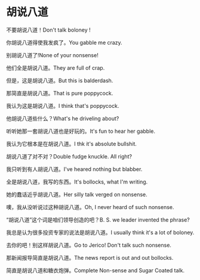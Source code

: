 # 胡说八道

<p><span class="chinese">不要胡说八道！</span><span class="english">Don't talk boloney !</span></p>

<p><span class="chinese">你胡说八道得使我发疯了。</span><span class="english">You gabble me crazy.</span></p>

<p><span class="chinese">别胡说八道了!</span><span class="english">None of your nonsense!</span></p>

<p><span class="chinese">他们全是胡说八道。</span><span class="english">They are full of crap.</span></p>

<p><span class="chinese">但是，这是胡说八道。</span><span class="english">But this is balderdash.</span></p>

<p><span class="chinese">那简直是胡说八道。</span><span class="english">That is pure poppycock.</span></p>

<p><span class="chinese">我认为这是胡说八道。</span><span class="english">I think that's poppycock.</span></p>

<p><span class="chinese">他胡说八道些什么？</span><span class="english">What's he driveling about?</span></p>

<p><span class="chinese">听听她那一套胡说八道也是好玩的。</span><span class="english">It's fun to hear her gabble.</span></p>

<p><span class="chinese">我认为它根本是在胡说八道。</span><span class="english">I thk it's absolute bullshit.</span></p>

<p><span class="chinese">胡说八道了对不对？</span><span class="english">Double fudge knuckle. All right?</span></p>

<p><span class="chinese">我只听到有人胡说八道。</span><span class="english">I've heared nothing but blabber.</span></p>

<p><span class="chinese">全是胡说八道，我写的东西。</span><span class="english">It's bollocks, what I'm writing.</span></p>

<p><span class="chinese">她的蠢话近乎胡说八道。</span><span class="english">Her silly talk verged on nonsense.</span></p>

<p><span class="chinese">噢，我从没听说过这种胡说八道。</span><span class="english">Oh, I never heard of such nonsense.</span></p>

<p><span class="chinese">“胡说八道”这个词是咱们领导创造的吧？</span><span class="english">B. S. we leader invented the phrase?</span></p>

<p><span class="chinese">我总是认为很多投资专家的说法是胡说八道。</span><span class="english">I usually think it's a lot of boloney.</span></p>

<p><span class="chinese">去你的吧！别这样胡说八道。</span><span class="english">Go to Jerico! Don't talk such nonsense.</span></p>

<p><span class="chinese">那新闻报导简直是胡说八道。</span><span class="english">The news report is out and out bollocks.</span></p>

<p><span class="chinese">简直是胡说八道和糖衣炮弹。</span><span class="english">Complete Non-sense and Sugar Coated talk.</span></p>

